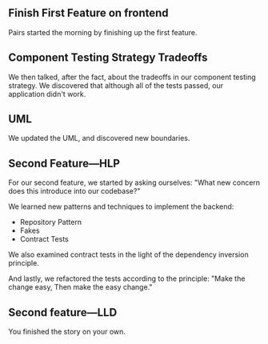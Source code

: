 ## Finish First Feature on frontend

Pairs started the morning by finishing up the first feature. 

## Component Testing Strategy Tradeoffs

We then talked, after the fact, about the tradeoffs in our component testing strategy. We discovered that although all of the tests passed, our application didn't work. 

## UML

We updated the UML, and discovered new boundaries.

## Second Feature—HLP

For our second feature, we started by asking ourselves: "What new concern does this introduce into our codebase?"

We learned new patterns and techniques to implement the backend: 
* Repository Pattern
* Fakes
* Contract Tests

We also examined contract tests in the light of the dependency inversion principle.

And lastly, we refactored the tests according to the principle: "Make the change easy, Then make the easy change."

## Second feature—LLD

You finished the story on your own. 


